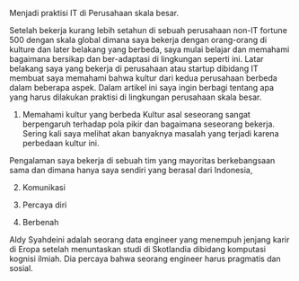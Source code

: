 



Menjadi praktisi IT di Perusahaan skala besar.

Setelah bekerja kurang lebih setahun di sebuah perusahaan non-IT fortune 500 dengan skala global dimana saya
bekerja dengan orang-orang di kulture dan later belakang yang berbeda, saya mulai belajar dan memahami
bagaimana bersikap dan ber-adaptasi di lingkungan seperti ini. Latar belakang saya yang bekerja di perusahaan atau startup
dibidang IT membuat saya memahami bahwa kultur dari kedua perusahaan berbeda dalam beberapa aspek. Dalam artikel ini saya
ingin berbagi tentang apa yang harus dilakukan praktisi di lingkungan perusahaan skala besar.

1. Memahami kultur yang berbeda
Kultur asal seseorang sangat berpengaruh terhadap pola pikir dan bagaimana seseorang bekerja. Sering kali saya melihat akan banyaknya masalah yang terjadi karena perbedaan kultur ini.

Pengalaman saya bekerja di sebuah tim yang mayoritas berkebangsaan sama dan dimana hanya saya sendiri yang berasal dari Indonesia,

2. Komunikasi

3. Percaya diri

4. Berbenah






Aldy Syahdeini adalah seorang data engineer yang menempuh jenjang karir di Eropa setelah menuntaskan studi di Skotlandia dibidang komputasi kognisi ilmiah. Dia percaya bahwa seorang engineer harus pragmatis dan sosial.